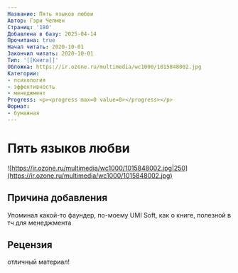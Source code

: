```yaml
---
Название: Пять языков любви
Автор: Гэри Чепмен
Страниц: '180'
Добавлена в базу: 2025-04-14
Прочитана: true
Начал читать: 2020-10-01
Закончил читать: 2020-10-01
Тип: '[[Книга]]'
Обложка: https://ir.ozone.ru/multimedia/wc1000/1015848002.jpg
Категории:
- психология
- эффективность
- менеджмент
Progress: <p><progress max=0 value=0></progress></p>
Формат:
- бумажная
---
```

# Пять языков любви

![https://ir.ozone.ru/multimedia/wc1000/1015848002.jpg|250](https://ir.ozone.ru/multimedia/wc1000/1015848002.jpg)

## Причина добавления

Упоминал какой-то фаундер, по-моему UMI Soft, как о книге, полезной в тч для менеджмента

## Рецензия

отличный материал!